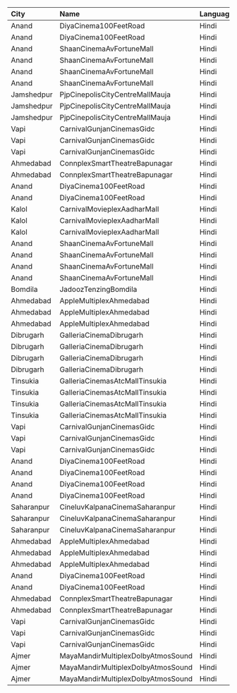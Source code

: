 | City       | Name                               | Language |  Time | Type            | Price | Capacity | Booked |
| :--------- | :--------------------------------- | :------- | ----: | :-------------- | ----: | -------: | -----: |
| Anand      | DiyaCinema100FeetRoad              | Hindi    | 09:30 | Sofa            |  150₹ |      100 |      0 |
| Anand      | DiyaCinema100FeetRoad              | Hindi    | 09:30 | Platinum        |  100₹ |      100 |      0 |
| Anand      | ShaanCinemaAvFortuneMall           | Hindi    | 10:00 | Recliner        |  300₹ |      100 |      0 |
| Anand      | ShaanCinemaAvFortuneMall           | Hindi    | 10:00 | Sofa            |  250₹ |      100 |      0 |
| Anand      | ShaanCinemaAvFortuneMall           | Hindi    | 10:00 | Platinum        |   80₹ |      100 |      0 |
| Anand      | ShaanCinemaAvFortuneMall           | Hindi    | 10:00 | Gold            |   80₹ |      100 |      0 |
| Jamshedpur | PjpCinepolisCityCentreMallMauja    | Hindi    | 11:15 | Normal          |  160₹ |       11 |      0 |
| Jamshedpur | PjpCinepolisCityCentreMallMauja    | Hindi    | 11:15 | Executive       |  180₹ |       16 |      0 |
| Jamshedpur | PjpCinepolisCityCentreMallMauja    | Hindi    | 11:15 | Premium         |  200₹ |       29 |      0 |
| Vapi       | CarnivalGunjanCinemasGidc          | Hindi    | 11:30 | PlatinumOffline |  150₹ |       85 |      0 |
| Vapi       | CarnivalGunjanCinemasGidc          | Hindi    | 11:30 | GoldOffline     |  150₹ |       55 |      0 |
| Vapi       | CarnivalGunjanCinemasGidc          | Hindi    | 11:30 | Silver          |  150₹ |       58 |      0 |
| Ahmedabad  | ConnplexSmartTheatreBapunagar      | Hindi    | 11:45 | Lounger         |  120₹ |      100 |      0 |
| Ahmedabad  | ConnplexSmartTheatreBapunagar      | Hindi    | 11:45 | Gold            |  100₹ |      100 |      0 |
| Anand      | DiyaCinema100FeetRoad              | Hindi    | 12:30 | Sofa            |  150₹ |      100 |      0 |
| Anand      | DiyaCinema100FeetRoad              | Hindi    | 12:30 | Platinum        |  100₹ |      100 |      0 |
| Kalol      | CarnivalMovieplexAadharMall        | Hindi    | 13:00 | SilverOffline   |   90₹ |       48 |     24 |
| Kalol      | CarnivalMovieplexAadharMall        | Hindi    | 13:00 | GoldOffline     |  100₹ |      315 |    157 |
| Kalol      | CarnivalMovieplexAadharMall        | Hindi    | 13:00 | PlatinumOffline |  130₹ |       15 |      8 |
| Anand      | ShaanCinemaAvFortuneMall           | Hindi    | 13:00 | Recliner        |  300₹ |      100 |      0 |
| Anand      | ShaanCinemaAvFortuneMall           | Hindi    | 13:00 | Sofa            |  250₹ |      100 |      0 |
| Anand      | ShaanCinemaAvFortuneMall           | Hindi    | 13:00 | Platinum        |   80₹ |      100 |      0 |
| Anand      | ShaanCinemaAvFortuneMall           | Hindi    | 13:00 | Gold            |   80₹ |      100 |      0 |
| Bomdila    | JadoozTenzingBomdila               | Hindi    | 13:00 | PlatinumCl      |  175₹ |       50 |     26 |
| Ahmedabad  | AppleMultiplexAhmedabad            | Hindi    | 14:00 | Sofa            |  100₹ |       11 |      0 |
| Ahmedabad  | AppleMultiplexAhmedabad            | Hindi    | 14:00 | Platinum        |  100₹ |      100 |     60 |
| Ahmedabad  | AppleMultiplexAhmedabad            | Hindi    | 14:00 | Recliner        |  100₹ |       10 |      0 |
| Dibrugarh  | GalleriaCinemaDibrugarh            | Hindi    | 14:45 | Business        |  340₹ |       16 |      8 |
| Dibrugarh  | GalleriaCinemaDibrugarh            | Hindi    | 14:45 | Silver          |  100₹ |       58 |     29 |
| Dibrugarh  | GalleriaCinemaDibrugarh            | Hindi    | 14:45 | Gold            |  190₹ |       59 |     30 |
| Dibrugarh  | GalleriaCinemaDibrugarh            | Hindi    | 14:45 | Executive       |  240₹ |       94 |     47 |
| Tinsukia   | GalleriaCinemasAtcMallTinsukia     | Hindi    | 15:00 | Business        |  290₹ |       14 |      7 |
| Tinsukia   | GalleriaCinemasAtcMallTinsukia     | Hindi    | 15:00 | Silver          |  100₹ |       34 |     18 |
| Tinsukia   | GalleriaCinemasAtcMallTinsukia     | Hindi    | 15:00 | Gold            |  190₹ |       66 |     33 |
| Tinsukia   | GalleriaCinemasAtcMallTinsukia     | Hindi    | 15:00 | Platinum        |  240₹ |      123 |     61 |
| Vapi       | CarnivalGunjanCinemasGidc          | Hindi    | 15:00 | PlatinumOffline |  150₹ |      172 |     87 |
| Vapi       | CarnivalGunjanCinemasGidc          | Hindi    | 15:00 | GoldOffline     |  150₹ |      112 |     57 |
| Vapi       | CarnivalGunjanCinemasGidc          | Hindi    | 15:00 | Silver          |  150₹ |      116 |     58 |
| Anand      | DiyaCinema100FeetRoad              | Hindi    | 15:45 | Recliner        |  250₹ |      100 |      0 |
| Anand      | DiyaCinema100FeetRoad              | Hindi    | 15:45 | Sofa            |  200₹ |      100 |      0 |
| Anand      | DiyaCinema100FeetRoad              | Hindi    | 15:45 | Platinum        |  100₹ |      100 |      0 |
| Anand      | DiyaCinema100FeetRoad              | Hindi    | 15:45 | Gold            |  100₹ |      100 |      0 |
| Saharanpur | CineluvKalpanaCinemaSaharanpur     | Hindi    | 16:00 | Platinum        |  200₹ |       30 |      0 |
| Saharanpur | CineluvKalpanaCinemaSaharanpur     | Hindi    | 16:00 | Silver          |  100₹ |       30 |      0 |
| Saharanpur | CineluvKalpanaCinemaSaharanpur     | Hindi    | 16:00 | Gold            |  100₹ |       30 |      0 |
| Ahmedabad  | AppleMultiplexAhmedabad            | Hindi    | 18:15 | Sofa            |  100₹ |       11 |      0 |
| Ahmedabad  | AppleMultiplexAhmedabad            | Hindi    | 18:15 | Platinum        |  100₹ |      100 |     60 |
| Ahmedabad  | AppleMultiplexAhmedabad            | Hindi    | 18:15 | Recliner        |  100₹ |       10 |      0 |
| Anand      | DiyaCinema100FeetRoad              | Hindi    | 18:30 | Sofa            |  150₹ |      100 |      0 |
| Anand      | DiyaCinema100FeetRoad              | Hindi    | 18:30 | Platinum        |  100₹ |      100 |      0 |
| Ahmedabad  | ConnplexSmartTheatreBapunagar      | Hindi    | 18:45 | Lounger         |  150₹ |      100 |      0 |
| Ahmedabad  | ConnplexSmartTheatreBapunagar      | Hindi    | 18:45 | Gold            |  120₹ |      100 |      0 |
| Vapi       | CarnivalGunjanCinemasGidc          | Hindi    | 18:45 | PlatinumOffline |  150₹ |       85 |      0 |
| Vapi       | CarnivalGunjanCinemasGidc          | Hindi    | 18:45 | GoldOffline     |  150₹ |       55 |      0 |
| Vapi       | CarnivalGunjanCinemasGidc          | Hindi    | 18:45 | Silver          |  150₹ |       58 |      0 |
| Ajmer      | MayaMandirMultiplexDolbyAtmosSound | Hindi    | 18:45 | ClubA           |  112₹ |       20 |     10 |
| Ajmer      | MayaMandirMultiplexDolbyAtmosSound | Hindi    | 18:45 | ClubB           |  112₹ |       20 |     20 |
| Ajmer      | MayaMandirMultiplexDolbyAtmosSound | Hindi    | 18:45 | Premium         |   90₹ |      160 |     49 |